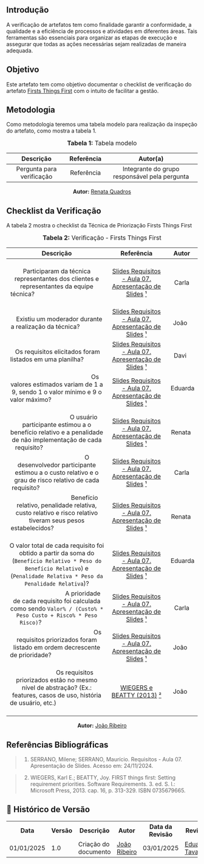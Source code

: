 ## Introdução
A verificação de artefatos tem como finalidade garantir a conformidade, a qualidade e a eficiência de processos e atividades em diferentes áreas. Tais ferramentas são essenciais para organizar as etapas de execução e assegurar que todas as ações necessárias sejam realizadas de maneira adequada. 

## Objetivo
Este artefato tem como objetivo documentar o checklist de verificação do artefato [Firsts Things First](../../PerfilUsuario/TecnicasPrior/FirstThingsFirst.md) com o intuito de facilitar a gestão.

## Metodologia
Como metodologia teremos uma tabela modelo para realização da inspeção do artefato, como mostra a tabela 1. 

<center>
<font size="3"><b>Tabela 1:</b> Tabela modelo </font>

| Descrição | Referência | Autor(a) |
|:---------:|:---------:|:-----------:|
| Pergunta para verificação | Referência | Integrante do grupo responsável pela pergunta |

<p align="center"><b>Autor:</b> <a href="https://github.com/Renatinha28">Renata Quadros</a></p> 
</center>

## Checklist da Verificação
A tabela 2 mostra o checklist da Técnica de Priorização Firsts Things First

<center>
<font size="3"><b>Tabela 2:</b> Verificação - Firsts Things First </font>

|                                                                                  **Descrição**                                                                                   |       **Referência**       |  **Autor**  |
| :------------------------------------------------------------------------------------------------------------------------------------------------------------------------------: | :------------------------: | :---------: |
|                                             Participaram da técnica representantes dos clientes e representantes da equipe técnica?                                              | [Slides Requisitos - Aula 07. Apresentação de Slides](../../assets/images/inspecao2/inspFtf1.PNG) [¹](#ref1)   |   Carla    |
|                                                              Existiu um moderador durante a realização da técnica?                                                               | [Slides Requisitos - Aula 07. Apresentação de Slides](../../assets/images/inspecao2/inspFtf1.PNG) [¹](#ref1)  |   João     |
|                                                            Os requisitos elicitados foram listados em uma planilha?                                                              | [Slides Requisitos - Aula 07. Apresentação de Slides](../../assets/images/inspecao2/inspFtf2.PNG) [¹](#ref1)  |   Davi     |
|                                                Os valores estimados variam de 1 a 9, sendo 1 o valor mínimo e 9 o valor máximo?                                                  | [Slides Requisitos - Aula 07. Apresentação de Slides](../../assets/images/inspecao2/inspFtf3.PNG) [¹](#ref1)  |  Eduarda   |
|                                  O usuário participante estimou a o benefício relativo e a penalidade de não implementação de cada requisito?                                    | [Slides Requisitos - Aula 07. Apresentação de Slides](../../assets/images/inspecao2/inspFtf3.PNG) [¹](#ref1)  |  Renata    |
|                                      O desenvolvedor participante estimou a o custo relativo e o grau de risco relativo de cada requisito?                                       | [Slides Requisitos - Aula 07. Apresentação de Slides](../../assets/images/inspecao2/inspFtf3.PNG) [¹](#ref1)  |   Carla    |
|                                   Benefício relativo, penalidade relativa, custo relativo e risco relativo tiveram seus pesos estabelecidos?                                     | [Slides Requisitos - Aula 07. Apresentação de Slides](../../assets/images/inspecao2/inspFtf4.PNG) [¹](#ref1)  |  Renata    |
| O valor total de cada requisito foi obtido a partir da soma do (``Benefício Relativo * Peso do Benefício Relativo``) e (``Penalidade Relativa * Peso da Penalidade Relativa``)?  | [Slides Requisitos - Aula 07. Apresentação de Slides](../../assets/images/inspecao2/inspFtf5.PNG) [¹](#ref1)  |  Eduarda   |
|                                 A prioridade de cada requisito foi calculada como sendo `Valor% / (Custo% * Peso Custo + Risco% * Peso Risco)`?                                  | [Slides Requisitos - Aula 07. Apresentação de Slides](../../assets/images/inspecao2/inspFtf6.PNG) [¹](#ref1)  |   Carla    |
|                                                   Os requisitos priorizados foram listado em ordem decrescente de prioridade?                                                    | [Slides Requisitos - Aula 07. Apresentação de Slides](../../assets/images/inspecao2/inspFtf7.PNG) [¹](#ref1)  |   João     |
|                       Os requisitos priorizados estão no mesmo nível de abstração? (Ex.: features, casos de uso, história de usuário, etc.)                                      | [WIEGERS e BEATTY (2013)](../../assets/images/inspecao2/inspFtf8.PNG) [²](#ref2)  |   João     |


<p align="center"><b>Autor:</b> <a href="https://github.com/Joa0V">João Ribeiro</a></p> 
</center>

## Referências Bibliográficas
> 1. <a id="ref1"></a> SERRANO, Milene; SERRANO, Maurício. Requisitos - Aula 07. Apresentação de Slides. Acesso em: 24/11/2024.

> 2. <a id="ref2"></a> WIEGERS, Karl E.; BEATTY, Joy. FIRST things first: Setting requirement priorities. Software Requirements. 3. ed. S. l.: Microsoft Press, 2013. cap. 16, p. 313-329. ISBN 0735679665.


## :round_pushpin: Histórico de Versão 

<div align="center">
    <table>
        <tr>
            <th>Data</th>
            <th>Versão</th>
            <th>Descrição</th>
            <th>Autor</th>
            <th>Data da Revisão</th>
            <th>Revisor</th>
        </tr>
        <tr>
            <td>01/01/2025</td>
            <td>1.0</td>
            <td>Criação do documento</td>
            <td><a href="https://github.com/Joa0V">João Ribeiro</a></td>
            <td>03/01/2025</td>
            <td><a href="https://github.com/erteduarda">Eduarda Tavares</a></td>
        </tr>
    </table>
</div>
